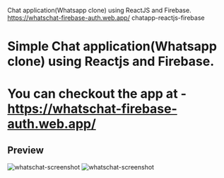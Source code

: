 
Chat application(Whatsapp clone) using ReactJS and Firebase.
https://whatschat-firebase-auth.web.app/
chatapp-reactjs-firebase
# Simple Chat application(Whatsapp clone) using Reactjs and Firebase.
# You can checkout the app at - https://whatschat-firebase-auth.web.app/

## Preview
<img src="https://i.ibb.co/YDJNjFD/whatschat-screenshot.png" alt="whatschat-screenshot" border="0">

<img src="https://i.ibb.co/nLzJSYt/chat-screenshot.png" alt="whatschat-screenshot" border="0">
